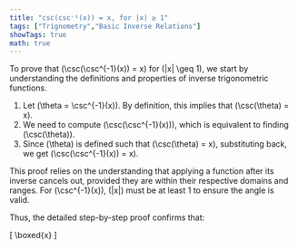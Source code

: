 ```yaml
---
title: "csc(csc⁻¹(x)) = x, for |x| ≥ 1"
tags: ["Trignometry","Basic Inverse Relations"]
showTags: true
math: true
---
```




To prove that \(\csc(\csc^{-1}(x)) = x\) for \(|x| \geq 1\), we start by understanding the definitions and properties of inverse trigonometric functions.

1. Let \(\theta = \csc^{-1}(x)\). By definition, this implies that \(\csc(\theta) = x\).
2. We need to compute \(\csc(\csc^{-1}(x))\), which is equivalent to finding \(\csc(\theta)\).
3. Since \(\theta\) is defined such that \(\csc(\theta) = x\), substituting back, we get \(\csc(\csc^{-1}(x)) = x\).

This proof relies on the understanding that applying a function after its inverse cancels out, provided they are within their respective domains and ranges. For \(\csc^{-1}(x)\), \(|x|\) must be at least 1 to ensure the angle is valid.

Thus, the detailed step-by-step proof confirms that:

\[
\boxed{x}
\]
